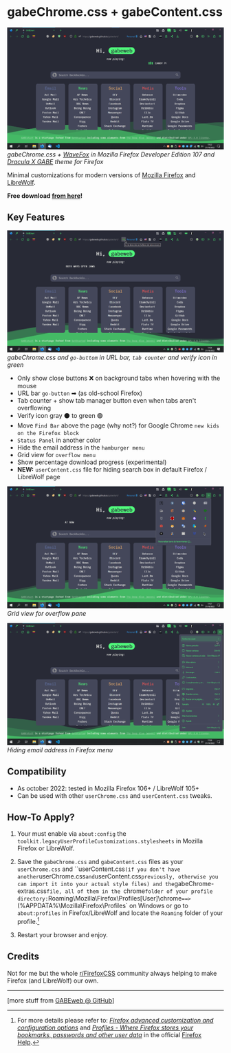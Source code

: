 # gabeChrome.css + gabeContent.css

![gabeChrome.css Main window](images/gabechrome-202210-main.png "gabeChrome.css Main window")
<em>gabeChrome.css + [WaveFox](https://github.com/QNetITQ/WaveFox) in Mozilla Firefox Developer Edition 107 and [Dracula X GABE](https://addons.mozilla.org/en-US/firefox/addon/dracula-x-gabe/) theme for Firefox</em>

Minimal customizations for modern versions of [Mozilla Firefox](https://www.mozilla.org/en-US/firefox/new/) and [LibreWolf](https://librewolf.net/).

**Free download [from here](https://github.com/gabeweb/gabeChrome.css/archive/refs/heads/main.zip)!**

## Key Features

![gabeChrome.css and go-buttom in URL bar](images/gabechrome-202210-go_button.png)
<em>gabeChrome.css and `go-buttom` in URL bar, `tab counter` and verify icon in green</em>

- Only show close buttons ❌ on background tabs when hovering with the mouse
- URL bar `go-button` ➡ (as old-school Firefox)
- Tab counter + show tab manager button even when tabs aren't overflowing
- Verify icon gray ⚫ to green 🟢
- Move `Find Bar` above the page (why not?) for Google Chrome `new kids on the Firefox block`
- `Status Panel` in another color
- Hide the email address in the `hamburger menu`
- Grid view for `overflow menu`
- Show percentage download progress (experimental)
- **NEW:** `userContent.css` file for hiding search box in default Firefox / LibreWolf page

![Grid view for overflow pane](images/gabechrome-202210-overflow_pane.png)
<em>Grid view for overflow pane</em>

![Hiding email address in Firefox menu](images/gabechrome-202210-email_hidden.png)
<em>Hiding email address in Firefox menu</em>

## Compatibility

- As october 2022: tested in Mozilla Firefox 106+ / LibreWolf 105+
- Can be used with other `userChrome.css` and `userContent.css` tweaks.

## How-To Apply?

1. Your must enable via `about:config` the `toolkit.legacyUserProfileCustomizations.stylesheets` in Mozilla Firefox or LibreWolf.

2. Save the `gabeChrome.css` and `gabeContent.css` files as your `userChrome.css` and ``userContent.css` (if you don't have another `userChrome.css` and `userContent.css` previously, otherwise you can import it into your actual style files) and the `gabeChrome-extras.css`file, all of them in the `chrome` folder of your profile directory: `Roaming\Mozilla\Firefox\Profiles\[User]\chrome` ==> `(%APPDATA%\Mozilla\Firefox\Profiles\` on Windows or go to `about:profiles` in Firefox/LibreWolf and locate the `Roaming` folder of your profile.[^1]

3. Restart your browser and enjoy.

## Credits

Not for me but the whole [r/FirefoxCSS](https://www.reddit.com/r/firefoxcss/) community always helping to make Firefox (and LibreWolf) our own.

[^1]:For more details please refer to: *[Firefox advanced customization and configuration options](https://support.mozilla.org/en-US/kb/firefox-advanced-customization-and-configuration#firefox:win10:fx106)* and *[Profiles - Where Firefox stores your bookmarks, passwords and other user data](https://support.mozilla.org/en-US/kb/profiles-where-firefox-stores-user-data)* in the official [Firefox Help](https://support.mozilla.org/en-US/questions).

---

[more stuff from [GABEweb @ GitHub](https://gabeweb.github.io)]
